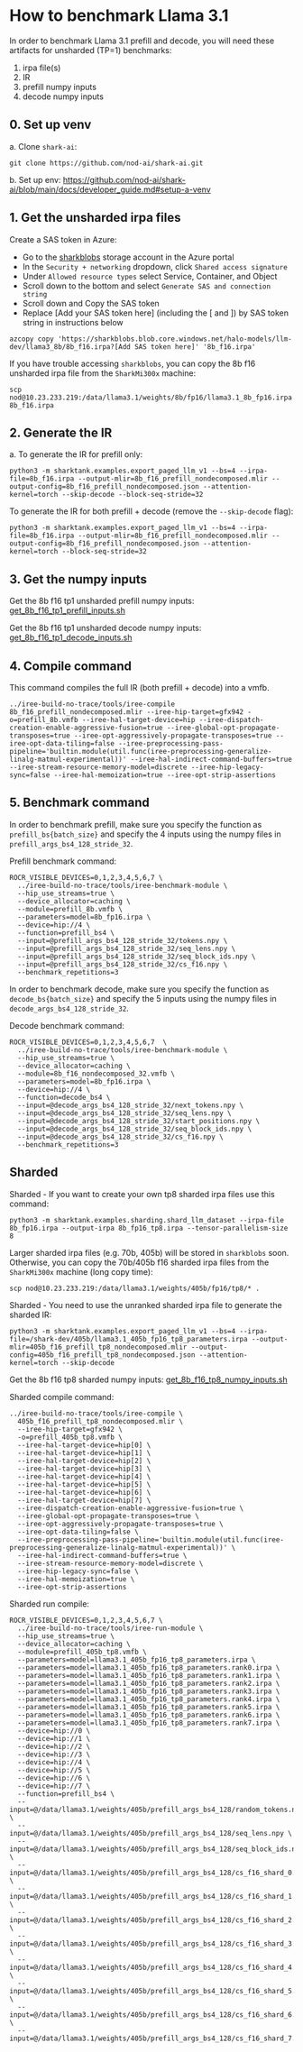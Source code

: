 # How to benchmark Llama 3.1
In order to benchmark Llama 3.1 prefill and decode, you will need these artifacts for unsharded (TP=1) benchmarks:

1. irpa file(s)
2. IR
3. prefill numpy inputs
4. decode numpy inputs

## 0. Set up venv
a. Clone `shark-ai`:
```
git clone https://github.com/nod-ai/shark-ai.git
```

b. Set up env:
https://github.com/nod-ai/shark-ai/blob/main/docs/developer_guide.md#setup-a-venv


## 1. Get the unsharded irpa files
Create a SAS token in Azure:
- Go to the [sharkblobs](https://portal.azure.com/#@amdcloud.onmicrosoft.com/resource/subscriptions/8c190d1b-eb91-48d5-bec5-3e7cb7412e6c/resourceGroups/pdue-nod-ai-rg/providers/Microsoft.Storage/storageAccounts/sharkblobs/overview) storage account in the Azure portal
- In the `Security + networking` dropdown, click `Shared access signature`
- Under `Allowed resource types` select Service, Container, and Object
- Scroll down to the bottom and select `Generate SAS and connection string`
- Scroll down and Copy the SAS token
- Replace [Add your SAS token here] (including the [ and ]) by SAS token string in instructions below 

```
azcopy copy 'https://sharkblobs.blob.core.windows.net/halo-models/llm-dev/llama3_8b/8b_f16.irpa?[Add SAS token here]' '8b_f16.irpa'
```

If you have trouble accessing `sharkblobs`, you can copy the 8b f16 unsharded irpa file from the `SharkMi300x` machine:
```
scp nod@10.23.233.219:/data/llama3.1/weights/8b/fp16/llama3.1_8b_fp16.irpa 8b_f16.irpa
```

## 2. Generate the IR
a. To generate the IR for prefill only:
```
python3 -m sharktank.examples.export_paged_llm_v1 --bs=4 --irpa-file=8b_f16.irpa --output-mlir=8b_f16_prefill_nondecomposed.mlir --output-config=8b_f16_prefill_nondecomposed.json --attention-kernel=torch --skip-decode --block-seq-stride=32
```

To generate the IR for both prefill + decode (remove the `--skip-decode` flag):
```
python3 -m sharktank.examples.export_paged_llm_v1 --bs=4 --irpa-file=8b_f16.irpa --output-mlir=8b_f16_prefill_nondecomposed.mlir --output-config=8b_f16_prefill_nondecomposed.json --attention-kernel=torch --block-seq-stride=32
```

## 3. Get the numpy inputs

Get the 8b f16 tp1 unsharded prefill numpy inputs: [get_8b_f16_tp1_prefill_inputs.sh](https://gist.github.com/aviator19941/380acabc77aeb4749fac14262e17db69)

Get the 8b f16 tp1 unsharded decode numpy inputs: [get_8b_f16_tp1_decode_inputs.sh](https://gist.github.com/aviator19941/5f7db8ada6a4a95efe1d9a7975fed276)

## 4. Compile command
This command compiles the full IR (both prefill + decode) into a vmfb.

```
../iree-build-no-trace/tools/iree-compile 8b_f16_prefill_nondecomposed.mlir --iree-hip-target=gfx942 -o=prefill_8b.vmfb --iree-hal-target-device=hip --iree-dispatch-creation-enable-aggressive-fusion=true --iree-global-opt-propagate-transposes=true --iree-opt-aggressively-propagate-transposes=true --iree-opt-data-tiling=false --iree-preprocessing-pass-pipeline='builtin.module(util.func(iree-preprocessing-generalize-linalg-matmul-experimental))' --iree-hal-indirect-command-buffers=true --iree-stream-resource-memory-model=discrete --iree-hip-legacy-sync=false --iree-hal-memoization=true --iree-opt-strip-assertions
```

## 5. Benchmark command
In order to benchmark prefill, make sure you specify the function as `prefill_bs{batch_size}` and specify the 4 inputs using the numpy files in 
`prefill_args_bs4_128_stride_32`.

Prefill benchmark command:

```
ROCR_VISIBLE_DEVICES=0,1,2,3,4,5,6,7 \
  ../iree-build-no-trace/tools/iree-benchmark-module \
  --hip_use_streams=true \
  --device_allocator=caching \
  --module=prefill_8b.vmfb \
  --parameters=model=8b_fp16.irpa \
  --device=hip://4 \
  --function=prefill_bs4 \
  --input=@prefill_args_bs4_128_stride_32/tokens.npy \
  --input=@prefill_args_bs4_128_stride_32/seq_lens.npy \
  --input=@prefill_args_bs4_128_stride_32/seq_block_ids.npy \
  --input=@prefill_args_bs4_128_stride_32/cs_f16.npy \
  --benchmark_repetitions=3
```

In order to benchmark decode, make sure you specify the function as `decode_bs{batch_size}` and specify the 5 inputs using the numpy files in `decode_args_bs4_128_stride_32`.

Decode benchmark command:

```
ROCR_VISIBLE_DEVICES=0,1,2,3,4,5,6,7  \
  ../iree-build-no-trace/tools/iree-benchmark-module \
  --hip_use_streams=true \
  --device_allocator=caching \
  --module=8b_f16_nondecomposed_32.vmfb \
  --parameters=model=8b_fp16.irpa \
  --device=hip://4 \
  --function=decode_bs4 \
  --input=@decode_args_bs4_128_stride_32/next_tokens.npy \
  --input=@decode_args_bs4_128_stride_32/seq_lens.npy \
  --input=@decode_args_bs4_128_stride_32/start_positions.npy \
  --input=@decode_args_bs4_128_stride_32/seq_block_ids.npy \
  --input=@decode_args_bs4_128_stride_32/cs_f16.npy \
  --benchmark_repetitions=3
```


## Sharded
Sharded - If you want to create your own tp8 sharded irpa files use this command:
```
python3 -m sharktank.examples.sharding.shard_llm_dataset --irpa-file 8b_fp16.irpa --output-irpa 8b_fp16_tp8.irpa --tensor-parallelism-size 8
```

Larger sharded irpa files (e.g. 70b, 405b) will be stored in `sharkblobs` soon. Otherwise, you can copy the 70b/405b f16 sharded irpa files from the `SharkMi300x` machine (long copy time):
```
scp nod@10.23.233.219:/data/llama3.1/weights/405b/fp16/tp8/* .
```

Sharded - You need to use the unranked sharded irpa file to generate the sharded IR:

```
python3 -m sharktank.examples.export_paged_llm_v1 --bs=4 --irpa-file=/shark-dev/405b/llama3.1_405b_fp16_tp8_parameters.irpa --output-mlir=405b_f16_prefill_tp8_nondecomposed.mlir --output-config=405b_f16_prefill_tp8_nondecomposed.json --attention-kernel=torch --skip-decode
```

Get the 8b f16 tp8 sharded numpy inputs: [get_8b_f16_tp8_numpy_inputs.sh](https://gist.github.com/aviator19941/9b3cd6511347e57671b7ff1da7c80bfa)

Sharded compile command:

```
../iree-build-no-trace/tools/iree-compile \
  405b_f16_prefill_tp8_nondecomposed.mlir \
  --iree-hip-target=gfx942 \
  -o=prefill_405b_tp8.vmfb \
  --iree-hal-target-device=hip[0] \
  --iree-hal-target-device=hip[1] \
  --iree-hal-target-device=hip[2] \
  --iree-hal-target-device=hip[3] \
  --iree-hal-target-device=hip[4] \
  --iree-hal-target-device=hip[5] \
  --iree-hal-target-device=hip[6] \
  --iree-hal-target-device=hip[7] \
  --iree-dispatch-creation-enable-aggressive-fusion=true \
  --iree-global-opt-propagate-transposes=true \
  --iree-opt-aggressively-propagate-transposes=true \
  --iree-opt-data-tiling=false \
  --iree-preprocessing-pass-pipeline='builtin.module(util.func(iree-preprocessing-generalize-linalg-matmul-experimental))' \
  --iree-hal-indirect-command-buffers=true \
  --iree-stream-resource-memory-model=discrete \
  --iree-hip-legacy-sync=false \
  --iree-hal-memoization=true \
  --iree-opt-strip-assertions
```

Sharded run compile:

```
ROCR_VISIBLE_DEVICES=0,1,2,3,4,5,6,7 \
  ../iree-build-no-trace/tools/iree-run-module \
  --hip_use_streams=true \
  --device_allocator=caching \
  --module=prefill_405b_tp8.vmfb \
  --parameters=model=llama3.1_405b_fp16_tp8_parameters.irpa \
  --parameters=model=llama3.1_405b_fp16_tp8_parameters.rank0.irpa \
  --parameters=model=llama3.1_405b_fp16_tp8_parameters.rank1.irpa \
  --parameters=model=llama3.1_405b_fp16_tp8_parameters.rank2.irpa \
  --parameters=model=llama3.1_405b_fp16_tp8_parameters.rank3.irpa \
  --parameters=model=llama3.1_405b_fp16_tp8_parameters.rank4.irpa \
  --parameters=model=llama3.1_405b_fp16_tp8_parameters.rank5.irpa \
  --parameters=model=llama3.1_405b_fp16_tp8_parameters.rank6.irpa \
  --parameters=model=llama3.1_405b_fp16_tp8_parameters.rank7.irpa \
  --device=hip://0 \
  --device=hip://1 \
  --device=hip://2 \
  --device=hip://3 \
  --device=hip://4 \
  --device=hip://5 \
  --device=hip://6 \
  --device=hip://7 \
  --function=prefill_bs4 \
  --input=@/data/llama3.1/weights/405b/prefill_args_bs4_128/random_tokens.npy \
  --input=@/data/llama3.1/weights/405b/prefill_args_bs4_128/seq_lens.npy \
  --input=@/data/llama3.1/weights/405b/prefill_args_bs4_128/seq_block_ids.npy \
  --input=@/data/llama3.1/weights/405b/prefill_args_bs4_128/cs_f16_shard_0.npy \
  --input=@/data/llama3.1/weights/405b/prefill_args_bs4_128/cs_f16_shard_1.npy \
  --input=@/data/llama3.1/weights/405b/prefill_args_bs4_128/cs_f16_shard_2.npy \
  --input=@/data/llama3.1/weights/405b/prefill_args_bs4_128/cs_f16_shard_3.npy \
  --input=@/data/llama3.1/weights/405b/prefill_args_bs4_128/cs_f16_shard_4.npy \
  --input=@/data/llama3.1/weights/405b/prefill_args_bs4_128/cs_f16_shard_5.npy \
  --input=@/data/llama3.1/weights/405b/prefill_args_bs4_128/cs_f16_shard_6.npy \
  --input=@/data/llama3.1/weights/405b/prefill_args_bs4_128/cs_f16_shard_7.npy
```
